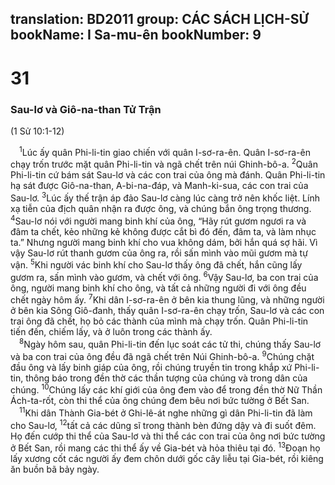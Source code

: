 translation: BD2011
group: CÁC SÁCH LỊCH-SỬ
bookName: I Sa-mu-ên 
bookNumber: 9
-------

<div class="title"><h1>31</h1><h3>Sau-lơ và Giô-na-than Tử Trận</h3><p>(1 Sử 10:1-12)</p></div>
<span class="verse 1sa_31_1"> <sup>1</sup>Lúc ấy quân Phi-li-tin giao chiến với quân I-sơ-ra-ên. Quân I-sơ-ra-ên chạy trốn trước mặt quân Phi-li-tin và ngã chết trên núi Ghinh-bô-a. </span>
<span class="verse 1sa_31_2"><sup>2</sup>Quân Phi-li-tin cứ bám sát Sau-lơ và các con trai của ông mà đánh. Quân Phi-li-tin hạ sát được Giô-na-than, A-bi-na-đáp, và Manh-ki-sua, các con trai của Sau-lơ. </span>
<span class="verse 1sa_31_3"><sup>3</sup>Lúc ấy thế trận áp đảo Sau-lơ càng lúc càng trở nên khốc liệt. Lính xạ tiễn của địch quân nhận ra được ông, và chúng bắn ông trọng thương. </span>
<span class="verse 1sa_31_4"><sup>4</sup>Sau-lơ nói với người mang binh khí của ông, “Hãy rút gươm ngươi ra và đâm ta chết, kẻo những kẻ không được cắt bì đó đến, đâm ta, và làm nhục ta.” Nhưng người mang binh khí cho vua không dám, bởi hắn quá sợ hãi. Vì vậy Sau-lơ rút thanh gươm của ông ra, rồi sấn mình vào mũi gươm mà tự vận. </span>
<span class="verse 1sa_31_5"><sup>5</sup>Khi người vác binh khí cho Sau-lơ thấy ông đã chết, hắn cũng lấy gươm ra, sấn mình vào gươm, và chết với ông. </span>
<span class="verse 1sa_31_6"><sup>6</sup>Vậy Sau-lơ, ba con trai của ông, người mang binh khí cho ông, và tất cả những người đi với ông đều chết ngày hôm ấy. </span>
<span class="verse 1sa_31_7"><sup>7</sup>Khi dân I-sơ-ra-ên ở bên kia thung lũng, và những người ở bên kia Sông Giô-đanh, thấy quân I-sơ-ra-ên chạy trốn, Sau-lơ và các con trai ông đã chết, họ bỏ các thành của mình mà chạy trốn. Quân Phi-li-tin tiến đến, chiếm lấy, và ở luôn trong các thành ấy.<br/></span>
<span class="verse 1sa_31_8"> <sup>8</sup>Ngày hôm sau, quân Phi-li-tin đến lục soát các tử thi, chúng thấy Sau-lơ và ba con trai của ông đều đã ngã chết trên Núi Ghinh-bô-a. </span>
<span class="verse 1sa_31_9"><sup>9</sup>Chúng chặt đầu ông và lấy binh giáp của ông, rồi chúng truyền tin trong khắp xứ Phi-li-tin, thông báo trong đền thờ các thần tượng của chúng và trong dân của chúng. </span>
<span class="verse 1sa_31_10"><sup>10</sup>Chúng lấy các khí giới của ông đem vào để trong đền thờ Nữ Thần Ách-ta-rốt, còn thi thể của ông chúng đem bêu nơi bức tường ở Bết San.<br/></span>
<span class="verse 1sa_31_11"> <sup>11</sup>Khi dân Thành Gia-bét ở Ghi-lê-át nghe những gì dân Phi-li-tin đã làm cho Sau-lơ, </span>
<span class="verse 1sa_31_12"><sup>12</sup>tất cả các dũng sĩ trong thành bèn đứng dậy và đi suốt đêm. Họ đến cướp thi thể của Sau-lơ và thi thể các con trai của ông nơi bức tường ở Bết San, rồi mang các thi thể ấy về Gia-bét và hỏa thiêu tại đó. </span>
<span class="verse 1sa_31_13"><sup>13</sup>Ðoạn họ lấy xương cốt các người ấy đem chôn dưới gốc cây liễu tại Gia-bét, rồi kiêng ăn buồn bã bảy ngày.<br/></span>

